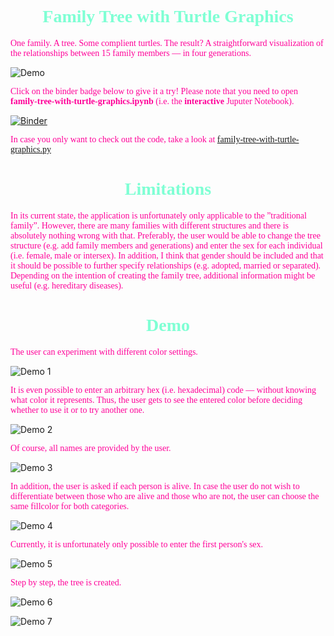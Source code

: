 <h1 style="color: aquamarine;  font-family: Georgia;" align="center">Family Tree with Turtle Graphics</h1>

<p style="color: #FF0098;  font-family: Georgia;" >One family. A tree. Some complient turtles. The result? A straightforward visualization of the relationships between 15 family members — in four generations.</p>

![Demo](demo-result.PNG)

<p style="color: #FF0098;  font-family: Georgia;" >Click on the binder badge below to give it a try! Please note that you need to open <strong>family-tree-with-turtle-graphics.ipynb</strong> (i.e. the <strong>interactive</strong> Juputer Notebook).</p>

[![Binder](https://mybinder.org/badge_logo.svg)](https://mybinder.org/v2/gh/the-exceptional-exception/family-tree-with-turtle-graphics/HEAD)

<p style="color: #FF0098;  font-family: Georgia;" >In case you only want to check out the code, take a look at <a href="family-tree-with-turtle-graphics.py">family-tree-with-turtle-graphics.py</a></p>

<h1 style="color: aquamarine;  font-family: Georgia;" align="center">Limitations</h1>

<p style="color: #FF0098;  font-family: Georgia;" >In its current state, the application is unfortunately only applicable to the ”traditional family”. However, there are many families with different structures and there is absolutely nothing wrong with that. Preferably, the user would be able to change the tree structure (e.g. add family members and generations) and enter the sex for each individual (i.e. female, male or intersex). In addition, I think that gender should be included and that it should be possible to further specify relationships (e.g. adopted, married or separated). Depending on the intention of creating the family tree, additional information might be useful (e.g. hereditary diseases).</p>

<h1 style="color: aquamarine;  font-family: Georgia;" align="center">Demo</h1>

<p style="color: #FF0098;  font-family: Georgia;" >The user can experiment with different color settings.</p>

![Demo 1](demo-1.PNG)

<p style="color: #FF0098;  font-family: Georgia;" >It is even possible to enter an arbitrary hex (i.e. hexadecimal) code — without knowing what color it represents. Thus, the user gets to 
see the entered color before deciding whether to use it or to try another one.</p>

![Demo 2](demo-2.PNG)

<p style="color: #FF0098;  font-family: Georgia;" >Of course, all names are provided by the user.</p>

![Demo 3](demo-3.PNG)

<p style="color: #FF0098;  font-family: Georgia;" >In addition, the user is asked if each person is alive. In case the user do not wish to differentiate between those who are alive and those who are not, the user can choose the same fillcolor for both categories.</p>

![Demo 4](demo-4.PNG)

<p style="color: #FF0098;  font-family: Georgia;" >Currently, it is unfortunately only possible to enter the first person's sex.</p>

![Demo 5](demo-5.PNG)

<p style="color: #FF0098;  font-family: Georgia;" >Step by step, the tree is created.</p>

![Demo 6](demo-6.PNG)

![Demo 7](demo-7.PNG)
